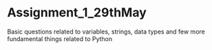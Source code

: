 # Assignment_1_29thMay
Basic questions related to variables, strings, data types and few more fundamental things related to Python
